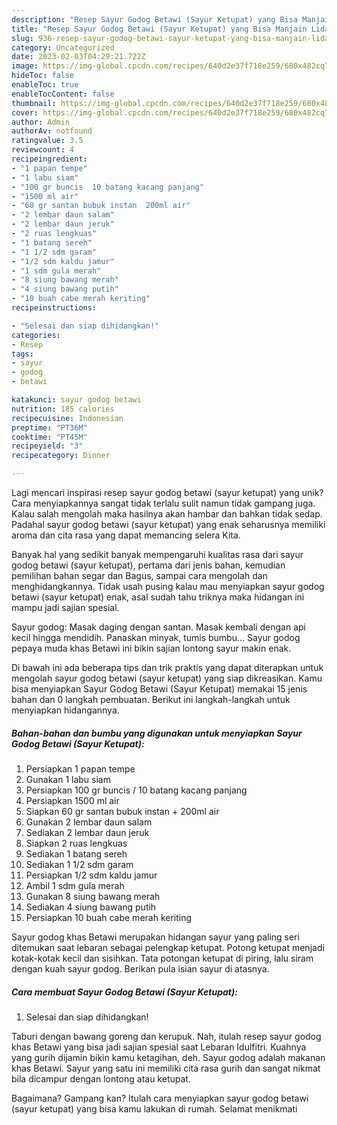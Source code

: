 ```yaml
---
description: "Resep Sayur Godog Betawi (Sayur Ketupat) yang Bisa Manjain Lidah"
title: "Resep Sayur Godog Betawi (Sayur Ketupat) yang Bisa Manjain Lidah"
slug: 936-resep-sayur-godog-betawi-sayur-ketupat-yang-bisa-manjain-lidah
category: Uncategorized
date: 2023-02-03T04:29:21.722Z
image: https://img-global.cpcdn.com/recipes/640d2e37f718e259/680x482cq70/sayur-godog-betawi-sayur-ketupat-foto-resep-utama.jpg
hideToc: false
enableToc: true
enableTocContent: false
thumbnail: https://img-global.cpcdn.com/recipes/640d2e37f718e259/680x482cq70/sayur-godog-betawi-sayur-ketupat-foto-resep-utama.jpg
cover: https://img-global.cpcdn.com/recipes/640d2e37f718e259/680x482cq70/sayur-godog-betawi-sayur-ketupat-foto-resep-utama.jpg
author: Admin
authorAv: notfound
ratingvalue: 3.5
reviewcount: 4
recipeingredient:
- "1 papan tempe"
- "1 labu siam"
- "100 gr buncis  10 batang kacang panjang"
- "1500 ml air"
- "60 gr santan bubuk instan  200ml air"
- "2 lembar daun salam"
- "2 lembar daun jeruk"
- "2 ruas lengkuas"
- "1 batang sereh"
- "1 1/2 sdm garam"
- "1/2 sdm kaldu jamur"
- "1 sdm gula merah"
- "8 siung bawang merah"
- "4 siung bawang putih"
- "10 buah cabe merah keriting"
recipeinstructions:

- "Selesai dan siap dihidangkan!"
categories:
- Resep
tags:
- sayur
- godog
- betawi

katakunci: sayur godog betawi 
nutrition: 185 calories
recipecuisine: Indonesian
preptime: "PT36M"
cooktime: "PT45M"
recipeyield: "3"
recipecategory: Dinner

---
```





Lagi mencari inspirasi resep sayur godog betawi (sayur ketupat) yang unik? Cara menyiapkannya sangat tidak terlalu sulit namun tidak gampang juga. Kalau salah mengolah maka hasilnya akan hambar dan bahkan tidak sedap. Padahal sayur godog betawi (sayur ketupat) yang enak seharusnya memiliki aroma dan cita rasa yang dapat memancing selera Kita.





Banyak hal yang sedikit banyak mempengaruhi kualitas rasa dari sayur godog betawi (sayur ketupat), pertama dari jenis bahan, kemudian pemilihan bahan segar dan Bagus, sampai cara mengolah dan menghidangkannya. Tidak usah pusing kalau mau menyiapkan sayur godog betawi (sayur ketupat) enak,      asal sudah tahu triknya maka hidangan ini mampu jadi sajian spesial.














Sayur godog: Masak daging dengan santan. Masak kembali dengan api kecil hingga mendidih. Panaskan minyak, tumis bumbu… Sayur godog pepaya muda khas Betawi ini bikin sajian lontong sayur makin enak.






Di bawah ini ada beberapa tips dan trik praktis yang dapat diterapkan untuk mengolah sayur godog betawi (sayur ketupat) yang siap dikreasikan. Kamu bisa menyiapkan Sayur Godog Betawi (Sayur Ketupat) memakai 15 jenis bahan dan 0 langkah pembuatan. Berikut ini langkah-langkah untuk menyiapkan hidangannya.

<!--inarticleads1-->

##### Bahan-bahan dan bumbu yang digunakan untuk menyiapkan Sayur Godog Betawi (Sayur Ketupat):

1. Persiapkan 1 papan tempe
1. Gunakan 1 labu siam
1. Persiapkan 100 gr buncis / 10 batang kacang panjang
1. Persiapkan 1500 ml air
1. Siapkan 60 gr santan bubuk instan + 200ml air
1. Gunakan 2 lembar daun salam
1. Sediakan 2 lembar daun jeruk
1. Siapkan 2 ruas lengkuas
1. Sediakan 1 batang sereh
1. Sediakan 1 1/2 sdm garam
1. Persiapkan 1/2 sdm kaldu jamur
1. Ambil 1 sdm gula merah
1. Gunakan 8 siung bawang merah
1. Sediakan 4 siung bawang putih
1. Persiapkan 10 buah cabe merah keriting


Sayur godog khas Betawi merupakan hidangan sayur yang paling seri ditemukan saat lebaran sebagai pelengkap ketupat. Potong ketupat menjadi kotak-kotak kecil dan sisihkan. Tata potongan ketupat di piring, lalu siram dengan kuah sayur godog. Berikan pula isian sayur di atasnya. 

<!--inarticleads2-->

##### Cara membuat Sayur Godog Betawi (Sayur Ketupat):


1. Selesai dan siap dihidangkan!

Taburi dengan bawang goreng dan kerupuk. Nah, itulah resep sayur godog khas Betawi yang bisa jadi sajian spesial saat Lebaran Idulfitri. Kuahnya yang gurih dijamin bikin kamu ketagihan, deh. Sayur godog adalah makanan khas Betawi. Sayur yang satu ini memiliki cita rasa gurih dan sangat nikmat bila dicampur dengan lontong atau ketupat. 

Bagaimana? Gampang kan? Itulah cara menyiapkan sayur godog betawi (sayur ketupat) yang bisa kamu lakukan di rumah. Selamat menikmati
